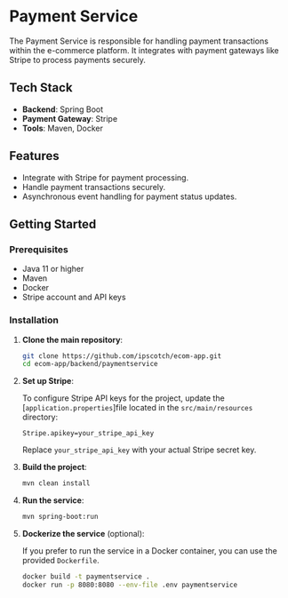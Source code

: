 # Payment Service

The Payment Service is responsible for handling payment transactions within the e-commerce platform. It integrates with payment gateways like Stripe to process payments securely.

## Tech Stack

- **Backend**: Spring Boot
- **Payment Gateway**: Stripe
- **Tools**: Maven, Docker

## Features

- Integrate with Stripe for payment processing.
- Handle payment transactions securely.
- Asynchronous event handling for payment status updates.

## Getting Started

### Prerequisites

- Java 11 or higher
- Maven
- Docker
- Stripe account and API keys

### Installation

1. **Clone the main repository**:

    ```bash
    git clone https://github.com/ipscotch/ecom-app.git
    cd ecom-app/backend/paymentservice
    ```

2. **Set up Stripe**:

    To configure Stripe API keys for the project, update the [`application.properties`]file located in the `src/main/resources` directory:

    ```properties
    Stripe.apikey=your_stripe_api_key
    ```

    Replace `your_stripe_api_key` with your actual Stripe secret key.

3. **Build the project**:

    ```bash
    mvn clean install
    ```

4. **Run the service**:

    ```bash
    mvn spring-boot:run
    ```

5. **Dockerize the service** (optional):

    If you prefer to run the service in a Docker container, you can use the provided `Dockerfile`.

    ```bash
    docker build -t paymentservice .
    docker run -p 8080:8080 --env-file .env paymentservice
    ```

